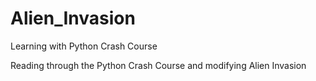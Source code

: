 # Alien_Invasion
Learning with Python Crash Course

Reading through the Python Crash Course and modifying Alien Invasion
